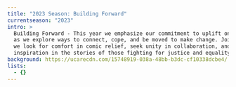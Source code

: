 ```yaml
---
title: "2023 Season: Building Forward"
currentseason: "2023"
intro: >
  Building Forward - This year we emphasize our commitment to uplift one another
  as we explore ways to connect, cope, and be moved to make change. Join us as
  we look for comfort in comic relief, seek unity in collaboration, and find
  inspiration in the stories of those fighting for justice and equality.
background: https://ucarecdn.com/15748919-038a-48bb-b3dc-cf10338dcbe4/
lists:
  - {}
---
```

